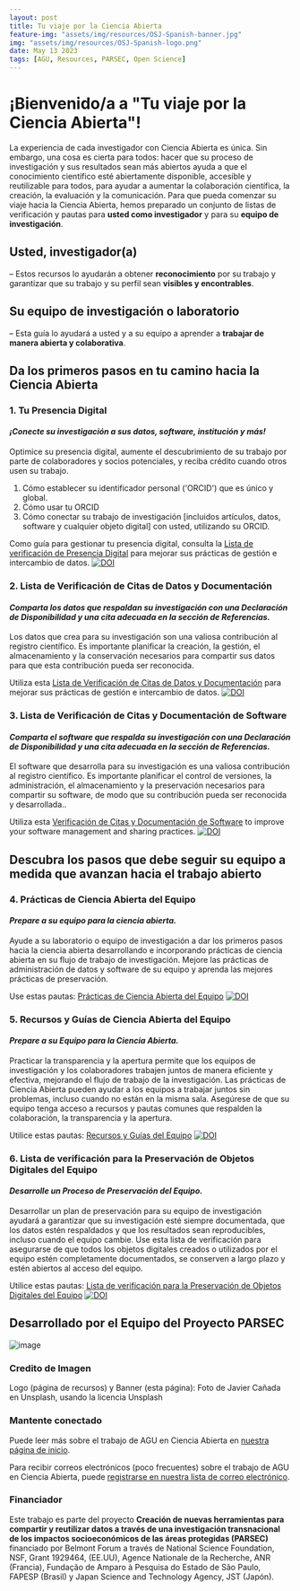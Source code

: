 ```yaml
---
layout: post
title: Tu viaje por la Ciencia Abierta
feature-img: "assets/img/resources/OSJ-Spanish-banner.jpg"
img: "assets/img/resources/OSJ-Spanish-logo.png"
date: May 13 2023
tags: [AGU, Resources, PARSEC, Open Science]
---
```


# ¡Bienvenido/a a "Tu viaje por la Ciencia Abierta"!

La experiencia de cada investigador con Ciencia Abierta es única. Sin embargo, una cosa es cierta para todos: hacer que su proceso de investigación y sus resultados sean más abiertos ayuda a que el conocimiento científico esté abiertamente disponible, accesible y reutilizable para todos, para ayudar a aumentar la colaboración científica, la creación, la evaluación y la comunicación.
Para que pueda comenzar su viaje hacia la Ciencia Abierta, hemos preparado un conjunto de listas de verificación y pautas para **usted como investigador** y para su **equipo de investigación**.

## Usted, investigador(a)
– Estos recursos lo ayudarán a obtener **reconocimiento** por su trabajo y garantizar que su trabajo y su perfil sean **visibles y encontrables**.
## Su equipo de investigación o laboratorio
– Esta guía lo ayudará a usted y a su equipo a aprender a **trabajar de manera abierta y colaborativa**.
## Da los primeros pasos en tu camino hacia la Ciencia Abierta

### 1. Tu Presencia Digital
 
#### _¡Conecte su investigación a sus datos, software, institución y más!_
 

Optimice su presencia digital, aumente el descubrimiento de su trabajo por parte de colaboradores y socios potenciales, y reciba crédito cuando otros usen su trabajo.
1.    Cómo establecer su identificador personal ('ORCID') que es único y global.
2.    Cómo usar tu ORCID
3.    Cómo conectar su trabajo de investigación [incluidos artículos, datos, software y cualquier objeto digital] con usted, utilizando su ORCID.

 
Como guía para gestionar tu presencia digital, consulta la [Lista de verificación de Presencia Digital](https://doi.org/10.5281/zenodo.7841946) para mejorar sus prácticas de gestión e intercambio de datos. [![DOI](https://zenodo.org/badge/DOI/10.5281/zenodo.7841946.svg)](https://doi.org/10.5281/zenodo.7841946)
 
### 2. Lista de Verificación de Citas de Datos y Documentación
 
#### _Comparta los datos que respaldan su investigación con una Declaración de Disponibilidad y una cita adecuada en la sección de Referencias._
Los datos que crea para su investigación son una valiosa contribución al registro científico. Es importante planificar la creación, la gestión, el almacenamiento y la conservación necesarios para compartir sus datos para que esta contribución pueda ser reconocida.
 
Utiliza esta [Lista de Verificación de Citas de Datos y Documentación](https://doi.org/10.5281/zenodo.7841992) para mejorar sus prácticas de gestión e intercambio de datos. [![DOI](https://zenodo.org/badge/DOI/10.5281/zenodo.7841992.svg)](https://doi.org/10.5281/zenodo.7841992)
 
### 3. Lista de Verificación de Citas y Documentación de Software
 
#### _Comparta el software que respalda su investigación con una Declaración de Disponibilidad y una cita adecuada en la sección de Referencias._
 
El software que desarrolla para su investigación es una valiosa contribución al registro científico. Es importante planificar el control de versiones, la administración, el almacenamiento y la preservación necesarios para compartir su software, de modo que su contribución pueda ser reconocida y desarrollada..
 
Utiliza esta [Verificación de Citas y Documentación de Software](https://doi.org/10.5281/zenodo.7841994) to improve your software management and sharing practices. [![DOI](https://zenodo.org/badge/DOI/10.5281/zenodo.7841994.svg)](https://doi.org/10.5281/zenodo.7841994)
 

## Descubra los pasos que debe seguir su equipo a medida que avanzan hacia el trabajo abierto
 
### 4. Prácticas de Ciencia Abierta del Equipo
 
#### _Prepare a su equipo para la ciencia abierta._
 
Ayude a su laboratorio o equipo de investigación a dar los primeros pasos hacia la ciencia abierta desarrollando e incorporando prácticas de ciencia abierta en su flujo de trabajo de investigación. Mejore las prácticas de administración de datos y software de su equipo y aprenda las mejores prácticas de preservación.
 
Use estas pautas: [Prácticas de Ciencia Abierta del Equipo](https://doi.org/10.5281/zenodo.7995781)  [![DOI](https://zenodo.org/badge/DOI/10.5281/zenodo.7995781.svg)](https://doi.org/10.5281/zenodo.7995781)
 
### 5. Recursos y Guías de Ciencia Abierta del Equipo
 
#### _Prepare a su Equipo para la Ciencia Abierta._
 
Practicar la transparencia y la apertura permite que los equipos de investigación y los colaboradores trabajen juntos de manera eficiente y efectiva, mejorando el flujo de trabajo de la investigación. Las prácticas de Ciencia Abierta pueden ayudar a los equipos a trabajar juntos sin problemas, incluso cuando no están en la misma sala. Asegúrese de que su equipo tenga acceso a recursos y pautas comunes que respalden la colaboración, la transparencia y la apertura.
 
Utilice estas pautas: [Recursos y Guías del Equipo](https://doi.org/10.5281/zenodo.7995783)  [![DOI](https://zenodo.org/badge/DOI/10.5281/zenodo.7995783.svg)](https://doi.org/10.5281/zenodo.7995783)
 
 
### 6. Lista de verificación para la Preservación de Objetos Digitales del Equipo
 
#### _Desarrolle un Proceso de Preservación del Equipo._
 
Desarrollar un plan de preservación para su equipo de investigación ayudará a garantizar que su investigación esté siempre documentada, que los datos estén respaldados y que los resultados sean reproducibles, incluso cuando el equipo cambie. Use esta lista de verificación para asegurarse de que todos los objetos digitales creados o utilizados por el equipo estén completamente documentados, se conserven a largo plazo y estén abiertos al acceso del equipo.
 
Utilice estas pautas: [Lista de verificación para la Preservación de Objetos Digitales del Equipo](https://doi.org/10.5281/zenodo.7995787)  [![DOI](https://zenodo.org/badge/DOI/10.5281/zenodo.7995787.svg)](https://doi.org/10.5281/zenodo.7995787)
 
## Desarrollado por el Equipo del Proyecto PARSEC
![image](https://user-images.githubusercontent.com/113625013/206821607-d5ad3f16-cc73-44fe-87c3-9df3ea68fe38.png)
 
### Credito de Imagen
 
Logo (página de recursos) y Banner (esta página): Foto de Javier Cañada en Unsplash, usando la licencia Unsplash
 
### Mantente conectado
Puede leer más sobre el trabajo de AGU en Ciencia Abierta en [nuestra página de inicio](https://www.agu.org/open-science).
 
Para recibir correos electrónicos (poco frecuentes) sobre el trabajo de AGU en Ciencia Abierta, puede [registrarse en nuestra lista de correo electrónico](https://forms.monday.com/forms/b4284b3ea07f6e4d801f03451d5f7ac4?r=use1).

### Financiador
Este trabajo es parte del proyecto **Creación de nuevas herramientas para compartir y reutilizar datos a través de una investigación transnacional de los impactos socioeconómicos de las áreas protegidas (PARSEC)** financiado por Belmont Forum a través de National Science Foundation, NSF, Grant 1929464, (EE.UU), Agence Nationale de la Recherche, ANR (Francia), Fundação de Amparo à Pesquisa do Estado de São Paulo, FAPESP (Brasil) y Japan Science and Technology Agency, JST (Japón).
